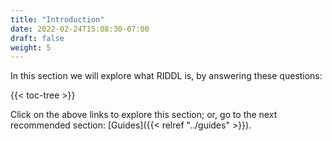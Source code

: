 ```yaml
---
title: "Introduction"
date: 2022-02-24T15:08:30-07:00
draft: false
weight: 5
---
```


In this section we will explore what RIDDL is, by answering these questions:

{{< toc-tree >}}

Click on the above links to explore this section; or, go to the next recommended
section: [Guides]({{< relref "../guides" >}}).
